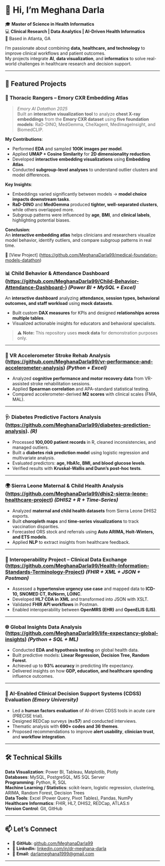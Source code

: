 # 👋 Hi, I’m Meghana Darla  

🎓 **Master of Science in Health Informatics**  
💻 **Clinical Research | Data Analytics | AI-Driven Health Informatics**  
📍 Based in Atlanta, GA  

I’m passionate about combining **data, healthcare, and technology** to improve clinical workflows and patient outcomes.  
My projects integrate **AI**, **data visualization**, and **informatics** to solve real-world challenges in healthcare research and decision support.

---

## 🚀 Featured Projects  

### 🩻 **Thoracic Rangers – Emory CXR Embedding Atlas**  
> *Emory AI Datathon 2025*  
Built an **interactive visualization tool** to analyze **chest X-ray embeddings** from the **Emory CXR dataset** using **five foundation models**:
RaD-DINO, MedGemma, CheXagent, MedImageInsight, and BiomedCLIP.

**My Contributions**:  
- Performed **EDA** and sampled **100K images per model**.  
- Applied **UMAP + Cosine Similarity** for **2D dimensionality reduction**.  
- Developed **interactive embedding visualizations** using **Embedding Atlas**.  
- Conducted **subgroup-level analyses** to understand outlier clusters and model differences.

**Key Insights**:  
- Embeddings varied significantly between models → **model choice impacts downstream tasks**.  
- **RaD-DINO** and **MedGemma** produced **tighter, well-separated clusters**, while others overlapped more.  
- Subgroup patterns were influenced by **age**, **BMI**, and **clinical labels**, highlighting potential biases.

**Conclusion**:  
An **interactive embedding atlas** helps clinicians and researchers visualize model behavior, identify outliers, and compare subgroup patterns in real time.

🔗 [View Project] (https://github.com/MeghanaDarla99/medical-foundation-models-datathon)

### 📊 Child Behavior & Attendance Dashboard (https://github.com/MeghanaDarla99/Child-Behavior-Attendance-Dashboard-) *(Power BI + MySQL + Excel)*  
An **interactive dashboard** analyzing **attendance, session types, behavioral outcomes, and staff workload** using **mock datasets**.  
- Built custom **DAX measures** for KPIs and designed **relationships across multiple tables**.  
- Visualized actionable insights for educators and behavioral specialists.  
> ⚠️ **Note:** This repository uses **mock data** for demonstration purposes only.  

---

### 🧠 VR Accelerometer Stroke Rehab Analysis (https://github.com/MeghanaDarla99/vr-performance-and-accelerometer-analysis) *(Python + Excel)*  
- Analyzed **cognitive performance and motor recovery data** from VR-assisted stroke rehabilitation sessions.  
- Applied **Spearman correlation** and APA-standard statistical testing.  
- Compared accelerometer-derived **M2 scores** with clinical scales (FMA, MAL).  

---

### 🩺 Diabetes Predictive Factors Analysis (https://github.com/MeghanaDarla99/diabetes-prediction-analysis). *(R)*  
- Processed **100,000 patient records** in R, cleaned inconsistencies, and managed outliers.  
- Built a **diabetes risk prediction model** using logistic regression and multivariate analysis.  
- Evaluated predictors: **age, HbA1c, BMI, and blood glucose levels**.  
- Verified results with **Kruskal-Wallis and Dunn’s post-hoc tests**.  

---

### 🌍 Sierra Leone Maternal & Child Health Analysis (https://github.com/MeghanaDarla99/dhis2-sierra-leone-healthcare-project) *(DHIS2 + R + Time-Series)*  
- Analyzed **maternal and child health datasets** from Sierra Leone DHIS2 exports.  
- Built **choropleth maps** and **time-series visualizations** to track vaccination disparities.  
- Forecasted ORS stock and referrals using **Auto ARIMA, Holt-Winters, and ETS models**.  
- Applied **NLP** to extract insights from healthcare feedback.  

---

### 🔗 Interoperability Project – Clinical Data Exchange (https://github.com/MeghanaDarla99/Health-Information-Standards-Terminology-Project) *(FHIR + XML + JSON + Postman)*  
- Assessed a **hypertensive urgency use case** and mapped data to **ICD-10, SNOMED CT, RxNorm, LOINC**.  
- Developed **HL7 CDA in XML** and transformed into JSON with XSLT.  
- Validated **FHIR API workflows** in Postman.  
- Enabled interoperability between **OpenMRS (EHR)** and **OpenELIS (LIS)**.  

---

### 🌐 Global Insights Data Analysis (https://github.com/MeghanaDarla99/life-expectancy-global-insights) *(Python + SQL + ML)*  
- Conducted **EDA and hypothesis testing** on global health data.  
- Built predictive models: **Linear Regression, Decision Tree, Random Forest**.  
- Achieved up to **93% accuracy** in predicting life expectancy.  
- Delivered insights on how **GDP, education, and healthcare spending** influence outcomes.  

---

### 🧠 AI-Enabled Clinical Decision Support Systems (CDSS) Evaluation *(Emory University)*  
- Led a **human factors evaluation** of AI-driven CDSS tools in acute care (PRECISE trial).  
- Designed REDCap surveys (**n=57**) and conducted interviews.  
- Thematic analysis with **690+ codes and 36 themes**.  
- Proposed recommendations to improve **alert usability**, **clinician trust**, and **workflow integration**.  

---

## 🛠 Technical Skills  

**Data Visualization**: Power BI, Tableau, Matplotlib, Plotly  
**Databases**: MySQL, PostgreSQL, MS SQL Server  
**Programming**: Python, R, SQL  
**Machine Learning / Statistics**: scikit-learn, logistic regression, clustering, ARIMA, Random Forest, Decision Trees  
**Data Tools**: Excel (Power Query, Pivot Tables), Pandas, NumPy  
**Healthcare Informatics**: FHIR, HL7, DHIS2, REDCap, ATLAS.ti  
**Version Control**: Git, GitHub  

---

## 📫 Let’s Connect  

- 🔗 **GitHub:** [github.com/MeghanaDarla99](https://github.com/MeghanaDarla99)  
- 💼 **LinkedIn:** [linkedin.com/in/dr-meghana-darla](https://www.linkedin.com/in/dr-meghana-darla)  
- 📧 **Email:** darlameghana1999@gmail.com  

---
